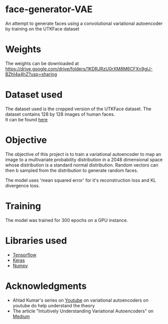 # face-generator-VAE
An attempt to generate faces using a convolutional variational autoencoder by training on the UTKFace dataset

# Weights

The weights can be downloaded at https://drive.google.com/drive/folders/1KDRJRzU0rXM8M6CFXn9glJ-BZhI4a4hZ?usp=sharing

# Dataset used
The dataset used is the cropped version of the UTKFace dataset. The dataset contains 128 by 128 images of human faces.  
It can be found [here](https://susanqq.github.io/UTKFace/)

# Objective
The objective of this project is to train a variational autoencoder to map an image to a multivariate probability distribution in a 2048
dimensional space whose distribution is a standard normal distribution. Random vectors can then b sampled from the distribution to generate random faces.

The model uses 'mean squared error' for it's reconstruction loss and KL divergence loss.

# Training
The model was trained for 300 epochs on a GPU instance.

# Libraries used
- [Tensorflow](https://www.tensorflow.org/)
- [Keras](https://keras.io/)
- [Numpy](https://numpy.org/)

# Acknowledgments
- Ahlad Kumar's series on [Youtube](https://www.youtube.com/watch?v=w8F7_rQZxXk&list=PLdxQ7SoCLQANizknbIiHzL_hYjEaI-wUe) on variational autoencoders on youtube do help understand the theory
- The article "Intuitively Understanding Variational Autoencoders" on [Medium](https://towardsdatascience.com/intuitively-understanding-variational-autoencoders-1bfe67eb5daf)
